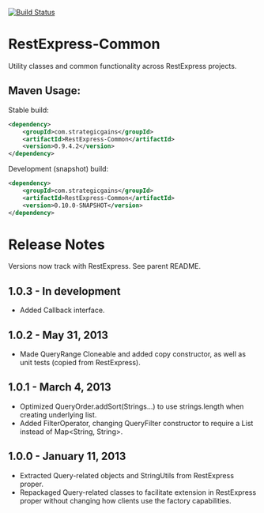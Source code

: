 [![Build Status](https://buildhive.cloudbees.com/job/RestExpress/job/RestExpress-Common/badge/icon)](https://buildhive.cloudbees.com/job/RestExpress/job/RestExpress-Common/)

RestExpress-Common
==================

Utility classes and common functionality across RestExpress projects.

Maven Usage:
------------
Stable build:
```xml
<dependency>
	<groupId>com.strategicgains</groupId>
	<artifactId>RestExpress-Common</artifactId>
	<version>0.9.4.2</version>
</dependency>
```
Development (snapshot) build:
```xml
<dependency>
	<groupId>com.strategicgains</groupId>
	<artifactId>RestExpress-Common</artifactId>
	<version>0.10.0-SNAPSHOT</version>
</dependency>
```

Release Notes
=============
Versions now track with RestExpress.  See parent README.

1.0.3 - In development
-----
* Added Callback<T> interface.

1.0.2 - May 31, 2013
--------------------
* Made QueryRange Cloneable and added copy constructor, as well as unit tests (copied from RestExpress).

1.0.1 - March 4, 2013
---------------------
* Optimized QueryOrder.addSort(Strings…) to use strings.length when creating underlying list.
* Added FilterOperator, changing QueryFilter constructor to require a List<FilterComponent> instead of Map<String, String>.

1.0.0 - January 11, 2013
------------------------
* Extracted Query-related objects and StringUtils from RestExpress proper.
* Repackaged Query-related classes to facilitate extension in RestExpress proper without changing how clients use the factory capabilities.